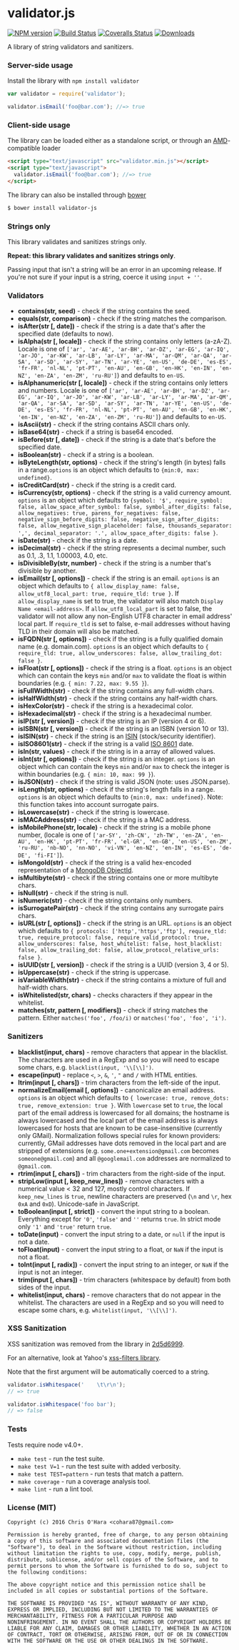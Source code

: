 # validator.js

[![NPM version][npm-image]][npm-url] [![Build Status][travis-image]][travis-url] [![Coveralls Status][coveralls-image]][coveralls-url] [![Downloads][downloads-image]][npm-url]

A library of string validators and sanitizers.

### Server-side usage

Install the library with `npm install validator`

```javascript
var validator = require('validator');

validator.isEmail('foo@bar.com'); //=> true
```

### Client-side usage

The library can be loaded either as a standalone script, or through an [AMD][amd]-compatible loader

```html
<script type="text/javascript" src="validator.min.js"></script>
<script type="text/javascript">
  validator.isEmail('foo@bar.com'); //=> true
</script>
```

The library can also be installed through [bower][bower]

```bash
$ bower install validator-js
```

### Strings only

This library validates and sanitizes strings only.

**Repeat: this library validates and sanitizes strings only**.

Passing input that isn't a string will be an error in an upcoming release.
If you're not sure if your input is a string, coerce it using `input + ''`.

### Validators

- **contains(str, seed)** - check if the string contains the seed.
- **equals(str, comparison)** - check if the string matches the comparison.
- **isAfter(str [, date])** - check if the string is a date that's after the specified date (defaults to now).
- **isAlpha(str [, locale])** - check if the string contains only letters (a-zA-Z). Locale is one of `['ar', 'ar-AE', 'ar-BH', 'ar-DZ', 'ar-EG', 'ar-IQ', 'ar-JO', 'ar-KW', 'ar-LB', 'ar-LY', 'ar-MA', 'ar-QM', 'ar-QA', 'ar-SA', 'ar-SD', 'ar-SY', 'ar-TN', 'ar-YE', 'en-US', 'de-DE', 'es-ES', 'fr-FR', 'nl-NL', 'pt-PT', 'en-AU', 'en-GB', 'en-HK', 'en-IN', 'en-NZ', 'en-ZA', 'en-ZM', 'ru-RU']`) and defaults to `en-US`.
- **isAlphanumeric(str [, locale])** - check if the string contains only letters and numbers. Locale is one of `['ar', 'ar-AE', 'ar-BH', 'ar-DZ', 'ar-EG', 'ar-IQ', 'ar-JO', 'ar-KW', 'ar-LB', 'ar-LY', 'ar-MA', 'ar-QM', 'ar-QA', 'ar-SA', 'ar-SD', 'ar-SY', 'ar-TN', 'ar-YE', 'en-US', 'de-DE', 'es-ES', 'fr-FR', 'nl-NL', 'pt-PT', 'en-AU', 'en-GB', 'en-HK', 'en-IN', 'en-NZ', 'en-ZA', 'en-ZM', 'ru-RU']`) and defaults to `en-US`.
- **isAscii(str)** - check if the string contains ASCII chars only.
- **isBase64(str)** - check if a string is base64 encoded.
- **isBefore(str [, date])** - check if the string is a date that's before the specified date.
- **isBoolean(str)** - check if a string is a boolean.
- **isByteLength(str, options)** - check if the string's length (in bytes) falls in a range.`options` is an object which defaults to `{min:0, max: undefined}`.
- **isCreditCard(str)** - check if the string is a credit card.
- **isCurrency(str, options)** - check if the string is a valid currency amount. `options` is an object which defaults to `{symbol: '$', require_symbol: false, allow_space_after_symbol: false, symbol_after_digits: false, allow_negatives: true, parens_for_negatives: false, negative_sign_before_digits: false, negative_sign_after_digits: false, allow_negative_sign_placeholder: false, thousands_separator: ',', decimal_separator: '.', allow_space_after_digits: false }`.
- **isDate(str)** - check if the string is a date.
- **isDecimal(str)** - check if the string represents a decimal number, such as 0.1, .3, 1.1, 1.00003, 4.0, etc.
- **isDivisibleBy(str, number)** - check if the string is a number that's divisible by another.
- **isEmail(str [, options])** - check if the string is an email. `options` is an object which defaults to `{ allow_display_name: false, allow_utf8_local_part: true, require_tld: true }`. If `allow_display_name` is set to true, the validator will also match `Display Name <email-address>`. If `allow_utf8_local_part` is set to false, the validator will not allow any non-English UTF8 character in email address' local part. If `require_tld` is set to false, e-mail addresses without having TLD in their domain will also be matched.
- **isFQDN(str [, options])** - check if the string is a fully qualified domain name (e.g. domain.com). `options` is an object which defaults to `{ require_tld: true, allow_underscores: false, allow_trailing_dot: false }`.
- **isFloat(str [, options])** - check if the string is a float. `options` is an object which can contain the keys `min` and/or `max` to validate the float is within boundaries (e.g. `{ min: 7.22, max: 9.55 }`).
- **isFullWidth(str)** - check if the string contains any full-width chars.
- **isHalfWidth(str)** - check if the string contains any half-width chars.
- **isHexColor(str)** - check if the string is a hexadecimal color.
- **isHexadecimal(str)** - check if the string is a hexadecimal number.
- **isIP(str [, version])** - check if the string is an IP (version 4 or 6).
- **isISBN(str [, version])** - check if the string is an ISBN (version 10 or 13).
- **isISIN(str)** - check if the string is an [ISIN][ISIN] (stock/security identifier).
- **isISO8601(str)** - check if the string is a valid [ISO 8601](https://en.wikipedia.org/wiki/ISO_8601) date.
- **isIn(str, values)** - check if the string is in a array of allowed values.
- **isInt(str [, options])** - check if the string is an integer. `options` is an object which can contain the keys `min` and/or `max` to check the integer is within boundaries (e.g. `{ min: 10, max: 99 }`).
- **isJSON(str)** - check if the string is valid JSON (note: uses JSON.parse).
- **isLength(str, options)** - check if the string's length falls in a range. `options` is an object which defaults to `{min:0, max: undefined}`. Note: this function takes into account surrogate pairs.
- **isLowercase(str)** - check if the string is lowercase.
- **isMACAddress(str)** - check if the string is a MAC address.
- **isMobilePhone(str, locale)** - check if the string is a mobile phone number, (locale is one of `['ar-SY', 'zh-CN', 'zh-TW', 'en-ZA', 'en-AU', 'en-HK', 'pt-PT', 'fr-FR', 'el-GR', 'en-GB', 'en-US', 'en-ZM', 'ru-RU', 'nb-NO', 'nn-NO', 'vi-VN', 'en-NZ', 'en-IN', 'es-ES', 'de-DE', 'fi-FI']`).
- **isMongoId(str)** - check if the string is a valid hex-encoded representation of a [MongoDB ObjectId][mongoid].
- **isMultibyte(str)** - check if the string contains one or more multibyte chars.
- **isNull(str)** - check if the string is null.
- **isNumeric(str)** - check if the string contains only numbers.
- **isSurrogatePair(str)** - check if the string contains any surrogate pairs chars.
- **isURL(str [, options])** - check if the string is an URL. `options` is an object which defaults to `{ protocols: ['http','https','ftp'], require_tld: true, require_protocol: false, require_valid_protocol: true, allow_underscores: false, host_whitelist: false, host_blacklist: false, allow_trailing_dot: false, allow_protocol_relative_urls: false }`.
- **isUUID(str [, version])** - check if the string is a UUID (version 3, 4 or 5).
- **isUppercase(str)** - check if the string is uppercase.
- **isVariableWidth(str)** - check if the string contains a mixture of full and half-width chars.
- **isWhitelisted(str, chars)** - checks characters if they appear in the whitelist.
- **matches(str, pattern [, modifiers])** - check if string matches the pattern. Either `matches('foo', /foo/i)` or `matches('foo', 'foo', 'i')`.

### Sanitizers

- **blacklist(input, chars)** - remove characters that appear in the blacklist. The characters are used in a RegExp and so you will need to escape some chars, e.g. `blacklist(input, '\\[\\]')`.
- **escape(input)** - replace `<`, `>`, `&`, `'`, `"` and `/` with HTML entities.
- **ltrim(input [, chars])** - trim characters from the left-side of the input.
- **normalizeEmail(email [, options])** - canonicalize an email address. `options` is an object which defaults to `{ lowercase: true, remove_dots: true, remove_extension: true }`. With `lowercase` set to `true`, the local part of the email address is lowercased for all domains; the hostname is always lowercased and the local part of the email address is always lowercased for hosts that are known to be case-insensitive (currently only GMail). Normalization follows special rules for known providers: currently, GMail addresses have dots removed in the local part and are stripped of extensions (e.g. `some.one+extension@gmail.com` becomes `someone@gmail.com`) and all `@googlemail.com` addresses are normalized to `@gmail.com`.
- **rtrim(input [, chars])** - trim characters from the right-side of the input.
- **stripLow(input [, keep_new_lines])** - remove characters with a numerical value < 32 and 127, mostly control characters. If `keep_new_lines` is `true`, newline characters are preserved (`\n` and `\r`, hex `0xA` and `0xD`). Unicode-safe in JavaScript.
- **toBoolean(input [, strict])** - convert the input string to a boolean. Everything except for `'0'`, `'false'` and `''` returns `true`. In strict mode only `'1'` and `'true'` return `true`.
- **toDate(input)** - convert the input string to a date, or `null` if the input is not a date.
- **toFloat(input)** - convert the input string to a float, or `NaN` if the input is not a float.
- **toInt(input [, radix])** - convert the input string to an integer, or `NaN` if the input is not an integer.
- **trim(input [, chars])** - trim characters (whitespace by default) from both sides of the input.
- **whitelist(input, chars)** - remove characters that do not appear in the whitelist. The characters are used in a RegExp and so you will need to escape some chars, e.g. `whitelist(input, '\\[\\]')`.

### XSS Sanitization

XSS sanitization was removed from the library in [2d5d6999](https://github.com/chriso/validator.js/commit/2d5d6999541add350fb396ef02dc42ca3215049e).

For an alternative, look at Yahoo's [xss-filters library](https://github.com/yahoo/xss-filters).

Note that the first argument will be automatically coerced to a string.

```javascript
validator.isWhitespace('    \t\r\n');
// => true

validator.isWhitespace('foo bar');
// => false
```

### Tests

Tests require node v4.0+.

- `make test` - run the test suite.
- `make test V=1` - run the test suite with added verbosity.
- `make test TEST=pattern` - run tests that match a pattern.
- `make coverage` - run a coverage analysis tool.
- `make lint` - run a lint tool.

### License (MIT)

```
Copyright (c) 2016 Chris O'Hara <cohara87@gmail.com>

Permission is hereby granted, free of charge, to any person obtaining
a copy of this software and associated documentation files (the
"Software"), to deal in the Software without restriction, including
without limitation the rights to use, copy, modify, merge, publish,
distribute, sublicense, and/or sell copies of the Software, and to
permit persons to whom the Software is furnished to do so, subject to
the following conditions:

The above copyright notice and this permission notice shall be
included in all copies or substantial portions of the Software.

THE SOFTWARE IS PROVIDED "AS IS", WITHOUT WARRANTY OF ANY KIND,
EXPRESS OR IMPLIED, INCLUDING BUT NOT LIMITED TO THE WARRANTIES OF
MERCHANTABILITY, FITNESS FOR A PARTICULAR PURPOSE AND
NONINFRINGEMENT. IN NO EVENT SHALL THE AUTHORS OR COPYRIGHT HOLDERS BE
LIABLE FOR ANY CLAIM, DAMAGES OR OTHER LIABILITY, WHETHER IN AN ACTION
OF CONTRACT, TORT OR OTHERWISE, ARISING FROM, OUT OF OR IN CONNECTION
WITH THE SOFTWARE OR THE USE OR OTHER DEALINGS IN THE SOFTWARE.
```

[downloads-image]: http://img.shields.io/npm/dm/validator.svg

[npm-url]: https://npmjs.org/package/validator
[npm-image]: http://img.shields.io/npm/v/validator.svg

[travis-url]: https://travis-ci.org/chriso/validator.js
[travis-image]: http://img.shields.io/travis/chriso/validator.js.svg

[coveralls-url]: https://coveralls.io/r/chriso/validator.js
[coveralls-image]: http://img.shields.io/coveralls/chriso/validator.js/master.svg

[amd]: http://requirejs.org/docs/whyamd.html
[bower]: http://bower.io/

[mongoid]: http://docs.mongodb.org/manual/reference/object-id/
[ISIN]: https://en.wikipedia.org/wiki/International_Securities_Identification_Number